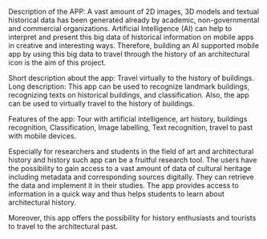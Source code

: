 Description of the APP: A vast amount of 2D images, 3D models and textual historical data has been generated already by academic, non-governmental and commercial organizations. Artificial Intelligence (AI) can help to interpret and present this big data of historical information on mobile apps in creative and interesting ways. Therefore, building an AI supported mobile app by using this big data to travel through the history of an architectural icon is the aim of this project.

Short description about the app: Travel virtually to the history of buildings.
Long description: This app can be used to recognize landmark buildings, recognizing texts on historical buildings, and classification. Also, the app can be used to virtually travel to the history of buildings.

Features of the app: Tour with artificial intelligence, art history, buildings recognition, Classification, Image labelling, Text recognition, travel to past with mobile devices.

Especially for researchers and students in the field of art and architectural history and history such app can be a fruitful research tool. The users have the possibility to gain access to a vast amount of data of cultural heritage including metadata and corresponding sources digitally. They can retrieve the data and implement it in their studies. The app provides access to information in a quick way and thus helps students to learn about architectural history.

Moreover, this app offers the possibility for history enthusiasts and tourists to travel to the architectural past.
